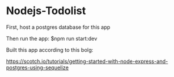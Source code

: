# Nodejs-Todolist
First, host a postgres database for this app

Then run the app: $npm run start:dev

Built this app according to this bolg:

https://scotch.io/tutorials/getting-started-with-node-express-and-postgres-using-sequelize
